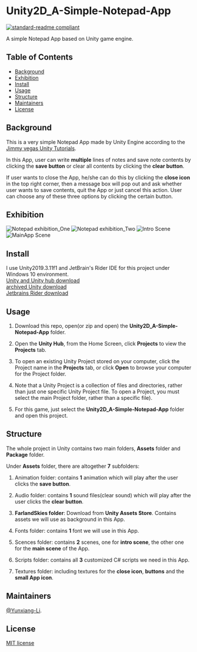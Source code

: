 # Unity2D_A-Simple-Notepad-App

[![standard-readme compliant](https://img.shields.io/badge/readme%20style-standard-brightgreen.svg?style=flat-square)](https://github.com/RichardLitt/standard-readme)

A simple Notepad App based on Unity game engine.

## Table of Contents

- [Background](#Background)
- [Exhibition](#Exhibition)
- [Install](#install)
- [Usage](#usage)
- [Structure](#Structure)
- [Maintainers](#Maintainers)
- [License](#license)

## Background
This is a very simple Notepad App made by Unity Engine according to the [Jimmy vegas Unity Tutorials](https://jvunity.weebly.com/).

In this App, user can write **multiple** lines of notes and save note contents by clicking the **save button** or clear all contents by clicking the **clear button**.

If user wants to close the App, he/she can do this by clicking the **close icon** in the top right corner, then a message box will pop out and ask whether user wants to save contents, quit the App or just cancel this action. User can choose any of these three options by clicking the certain button.

## Exhibition

![Notepad exhibition_One](https://github.com/Yunxiang-Li/Unity2D_A-Simple-Notepad-App/blob/master/Screenshots%20and%20GIFs/Notepad%20exhibition_1.gif)
![Notepad exhibition_Two](https://github.com/Yunxiang-Li/Unity2D_A-Simple-Notepad-App/blob/master/Screenshots%20and%20GIFs/Notepad%20exhibition_2.gif)
![Intro Scene](https://github.com/Yunxiang-Li/Unity2D_A-Simple-Notepad-App/blob/master/Screenshots%20and%20GIFs/IntroScene.PNG)
![MainApp Scene](https://github.com/Yunxiang-Li/Unity2D_A-Simple-Notepad-App/blob/master/Screenshots%20and%20GIFs/MainAppScene.PNG)

## Install

I use Unity2019.3.11f1 and JetBrain's Rider IDE for this project under Windows 10 environment.<br>
[Unity and Unity hub download](https://unity3d.com/get-unity/download)<br>
[archived Unity download ](https://unity3d.com/get-unity/download/archive)<br>
[Jetbrains Rider download](https://www.jetbrains.com/rider/download/#section=windows)

## Usage

1. Download this repo, open(or zip and open) the **Unity2D_A-Simple-Notepad-App** folder.

2. Open the **Unity Hub**, from the Home Screen, click **Projects** to view the **Projects** tab.

3. To open an existing Unity Project stored on your computer, click the Project name in the **Projects** tab, or click **Open** to browse your computer for the Project folder.

4. Note that a Unity Project is a collection of files and directories, rather than just one specific Unity Project file. To open a Project, you must select the main Project folder, rather than a specific file).

5. For this game, just select the **Unity2D_A-Simple-Notepad-App** folder and open this project.

## Structure

The whole project in Unity contains two main folders, **Assets** folder and **Package** folder.

Under **Assets** folder, there are altogether **7** subfolders:

1. Animation folder: contains **1** animation which will play after the user clicks the **save button**.

2. Audio folder: contains **1** sound files(clear sound) which will play after the user clicks the **clear button**.

3. **FarlandSkies folder**: Download from **Unity Assets Store**. Contains assets we will use as background in this App.

4. Fonts folder: contains **1** font we will use in this App.

5. Scences folder: contains **2** scenes, one for **intro scene**, the other one for the **main scene** of the App.

6. Scripts folder: contains all **3** customized C# scripts we need in this App. 

7. Textures folder: including textures for the **close icon**, **buttons** and the **small App icon**.

## Maintainers

[@Yunxiang-Li](https://github.com/Yunxiang-Li).

## License

[MIT license](https://github.com/Yunxiang-Li/Unity2D_A-Simple-Notepad-App/blob/master/LICENSE)
